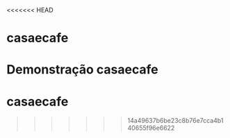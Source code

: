 <<<<<<< HEAD
# casaecafe
Demonstração casaecafe
=======
# casaecafe
>>>>>>> 14a49637b6be23c8b76e7cca4b140655f96e6622
